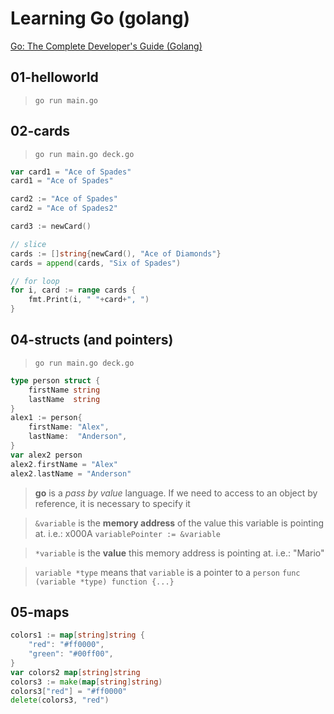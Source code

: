 # Learning Go (golang)

[Go: The Complete Developer's Guide (Golang)](https://www.udemy.com/go-the-complete-developers-guide/)

## 01-helloworld
>`go run main.go`

## 02-cards
>`go run main.go deck.go`

```go
var card1 = "Ace of Spades"
card1 = "Ace of Spades"

card2 := "Ace of Spades"
card2 = "Ace of Spades2"

card3 := newCard()

// slice
cards := []string{newCard(), "Ace of Diamonds"}
cards = append(cards, "Six of Spades")

// for loop
for i, card := range cards {
    fmt.Print(i, " "+card+", ")
}
```

## 04-structs (and pointers)
>`go run main.go deck.go`

```go
type person struct {
	firstName string
	lastName  string
}
alex1 := person{
    firstName: "Alex",
    lastName:  "Anderson",
}
var alex2 person
alex2.firstName = "Alex"
alex2.lastName = "Anderson"
```
>**go** is a *pass by value* language. If we need to access to an object by reference, it is necessary to specify it

>`&variable` is the **memory address** of the value this variable is pointing at. i.e.: x000A
>`variablePointer := &variable`

>`*variable` is the **value** this memory address is pointing at. i.e.: "Mario"

>`variable *type` means that `variable` is a pointer to a `person`
>`func (variable *type) function {...}`

## 05-maps
```go
colors1 := map[string]string {
    "red": "#ff0000",
    "green": "#00ff00",
}
var colors2 map[string]string
colors3 := make(map[string]string)
colors3["red"] = "#ff0000"
delete(colors3, "red")
```
